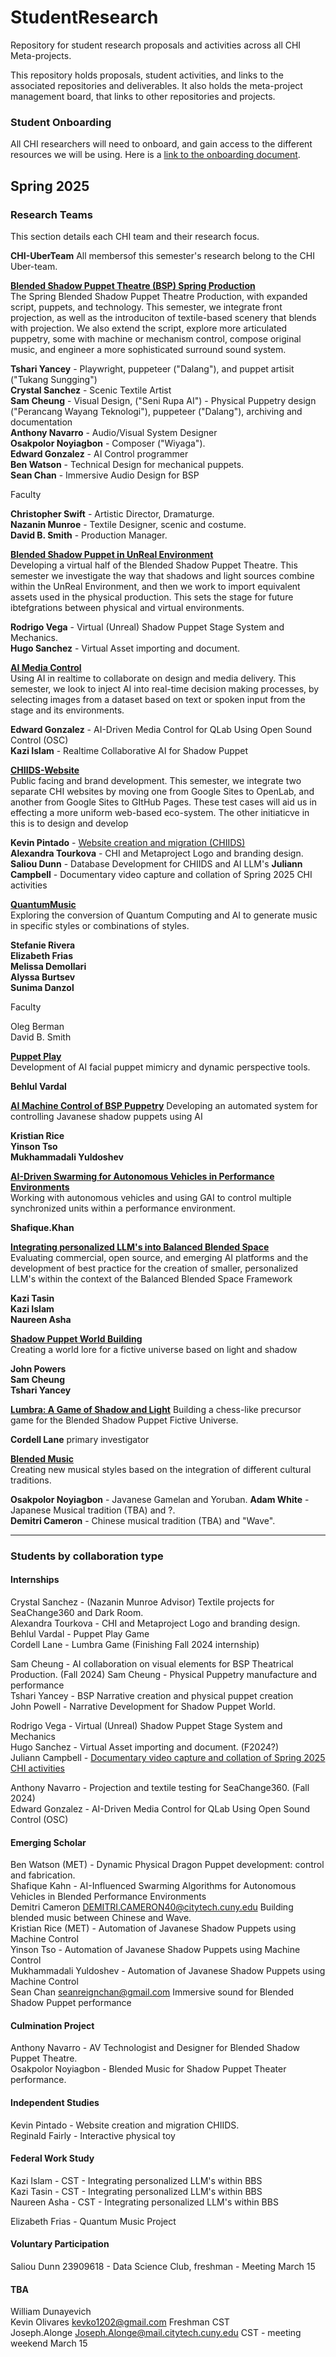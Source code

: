 # StudentResearch
Repository for student research proposals and activities across all CHI Meta-projects.

This repository holds proposals, student activities, and links to the associated repositories and deliverables.  It also holds the meta-project management board, that links to other repositories and projects.  

### Student Onboarding  
All CHI researchers will need to onboard, and gain access to the different resources we will be using.  Here is a [link to the onboarding document](https://github.com/CHI-CityTech/StudentResearch/wiki/CHI%E2%80%90Researcher-Onboarding.md).  

## Spring 2025  
### Research Teams
This section details each CHI team and their research focus.  

**CHI-UberTeam**
All membersof this semester's research belong to the CHI Uber-team.  

[**Blended Shadow Puppet Theatre (BSP) Spring Production**](https://github.com/orgs/CHI-CityTech/teams/bsp-spring-production)  
The Spring Blended Shadow Puppet Theatre Production, with expanded script, puppets, and technology.  This semester, we integrate front projection, as well as the introduciton of textile-based scenery that blends with projection.  We also extend the script, explore more articulated puppetry, some with machine or mechanism control, compose original music, and engineer a more sophisticated surround sound system.   

**Tshari Yancey** -  Playwright, puppeteer ("Dalang"), and puppet artisit ("Tukang Sungging")  
**Crystal Sanchez** - Scenic Textile Artist  
**Sam Cheung**  -  Visual Design,  ("Seni Rupa AI") - Physical Puppetry design ("Perancang Wayang Teknologi"), puppeteer ("Dalang"), archiving and documentation    
**Anthony Navarro** - Audio/Visual System Designer   
**Osakpolor Noyiagbon** - Composer ("Wiyaga").  
**Edward Gonzalez** - AI Control programmer  
**Ben Watson** - Technical Design for mechanical puppets.  
**Sean Chan** - Immersive Audio Design for BSP  

Faculty 

**Christopher Swift** - Artistic Director, Dramaturge.    
**Nazanin Munroe** - Textile Designer, scenic and costume.      
**David B. Smith** - Production Manager.    

[**Blended Shadow Puppet in UnReal Environment**](https://github.com/orgs/CHI-CityTech/teams/unreal-environment)  
Developing a virtual half of the Blended Shadow Puppet Theatre.  This semester we investigate the way that shadows and light sources combine within the UnReal Environment, and then we work to import equivalent assets used in the physical production.  This sets the stage for future ibtefgrations between physical and virtual environments.  

**Rodrigo Vega** - Virtual (Unreal) Shadow Puppet Stage System and Mechanics.  
**Hugo Sanchez** - Virtual Asset importing and document.  

[**AI Media Control**](https://github.com/orgs/CHI-CityTech/teams/ai_media-control)  
Using AI in realtime to collaborate on design and media delivery.  This semester, we look to inject AI into real-time decision making processes, by selecting images from a dataset based on text or spoken input from the stage and its environments. 

**Edward Gonzalez** - AI-Driven Media Control for QLab Using Open Sound Control (OSC)  
**Kazi Islam** - Realtime Collaborative AI for Shadow Puppet

[**CHIIDS-Website**](https://github.com/orgs/CHI-CityTech/teams/chiids-website)  
Public facing and brand development.  This semester, we integrate two separate CHI websites by moving one from Google Sites to OpenLab, and another from Google Sites to GItHub Pages.  These test cases will aid us in effecting a more uniform web-based eco-system.  The other initiaticve in this is to design and develop

**Kevin Pintado** - [Website creation and migration (CHIIDS)](https://github.com/CHI-CityTech/StudentResearch/blob/main/Proposals_Spring_2025/Pintado-Kevin-Proposal.md)    
**Alexandra Tourkova** - CHI and Metaproject Logo and branding design.  
**Saliou Dunn** - Database Development for CHIIDS and AI LLM's
**Juliann Campbell** - Documentary video capture and collation of Spring 2025 CHI activities  


[**QuantumMusic**](https://github.com/orgs/CHI-CityTech/teams/quantummusic)  
Exploring the conversion of Quantum Computing and AI to generate music in specific styles or combinations of styles.  

**Stefanie Rivera**  
**Elizabeth Frias**    
**Melissa Demollari**    
**Alyssa Burtsev**  
**Sunima Danzol**  

Faculty

Oleg Berman  
David B. Smith

[**Puppet Play**](https://github.com/CHI-CityTech/StudentResearch/blob/main/Proposals_Spring_2025/Vardal-Behlul-Internship-Spring_2025-Puppet_Play.md)  
Development of AI facial puppet mimicry and dynamic perspective tools.  

**Behlul Vardal**

[**AI Machine Control of BSP Puppetry**](https://github.com/CHI-CityTech/StudentResearch/blob/main/Proposals_Spring_2025/Paige-Rice-Tso-Yuldoshev-Puppet-Set-Automation.md)
Developing an automated system for controlling Javanese shadow puppets using AI  

**Kristian Rice**  
**Yinson Tso**  
**Mukhammadali Yuldoshev**  

[**AI-Driven Swarming for Autonomous Vehicles in Performance Environments**](#)    
Working with autonomous vehicles and using GAI to control multiple synchronized units within a performance environment.  

**Shafique.Khan**

[**Integrating personalized LLM's into Balanced Blended Space**](#)  
Evaluating commercial, open source, and emerging AI platforms and the development of best practice for the creation of smaller, personalized LLM's within the context of the Balanced Blended Space Framework  

**Kazi Tasin**  
**Kazi Islam**  
**Naureen Asha**    

[**Shadow Puppet World Building**](https://www.worldanvil.com/w/testlantia-drdbsmith)  
Creating a world lore for a fictive universe based on light and shadow  

**John Powers**  
**Sam Cheung**    
**Tshari Yancey**       

[**Lumbra: A Game of Shadow and Light**](#)
Building a chess-like precursor game for the Blended Shadow Puppet Fictive Universe.  

**Cordell Lane**  primary investigator  

[**Blended Music**](#)  
Creating new musical styles based on the integration of different cultural traditions.  

**Osakpolor Noyiagbon** - Javanese Gamelan and Yoruban.
**Adam White** - Japanese Musical tradition (TBA) and ?.   
**Demitri Cameron** - Chinese musical tradition (TBA) and "Wave".  

---

### Students by collaboration type

#### Internships

Crystal Sanchez - (Nazanin Munroe Advisor)  Textile projects for SeaChange360 and Dark Room.  
Alexandra Tourkova - CHI and Metaproject Logo and branding design.  
Behlul Vardal - Puppet Play Game  
Cordell Lane -  Lumbra Game (Finishing Fall 2024 internship)  

Sam Cheung  -  AI collaboration on visual elements for BSP Theatrical Production.  (Fall 2024)
Sam Cheung - Physical Puppetry manufacture and performance  
Tshari Yancey -  BSP Narrative creation and physical puppet creation  
John Powell - Narrative Development  for Shadow Puppet World.  

Rodrigo Vega - Virtual (Unreal) Shadow Puppet Stage System and Mechanics  
Hugo Sanchez - Virtual Asset importing and document.  (F2024?)  
Juliann Campbell - [Documentary video capture and collation of Spring 2025 CHI activities](https://github.com/CHI-CityTech/StudentResearch/blob/main/Proposals_Spring_2025/Dunn-Saliou-DataBase%20Structures%20for%20Large%20Datasets.md)  

Anthony Navarro - Projection and textile testing for SeaChange360.  (Fall 2024)  
Edward Gonzalez - AI-Driven Media Control for QLab Using Open Sound Control (OSC)  

#### Emerging Scholar

Ben Watson (MET) - Dynamic Physical Dragon Puppet development: control and fabrication.  
Shafique Kahn - AI-Influenced Swarming Algorithms for Autonomous Vehicles in Blended Performance Environments    
Demitri Cameron <DEMITRI.CAMERON40@citytech.cuny.edu>  Building blended music between Chinese and Wave.  
Kristian Rice (MET) - Automation of Javanese Shadow Puppets using Machine Control  
Yinson Tso  - Automation of Javanese Shadow Puppets using Machine Control  
Mukhammadali Yuldoshev  - Automation of Javanese Shadow Puppets using Machine Control  
Sean Chan <seanreignchan@gmail.com>  Immersive sound for Blended Shadow Puppet performance   

#### Culmination Project

Anthony Navarro - AV Technologist and Designer for Blended Shadow Puppet Theatre.  
Osakpolor Noyiagbon - Blended Music for Shadow Puppet Theater performance.

#### Independent Studies

Kevin Pintado - Website creation and migration CHIIDS.   
Reginald Fairly - Interactive physical toy

#### Federal Work Study

Kazi Islam - CST - Integrating personalized LLM's within BBS  
Kazi Tasin - CST - Integrating personalized LLM's within BBS  
Naureen Asha - CST - Integrating personalized LLM's within BBS  

Elizabeth Frias - Quantum Music Project  

#### Voluntary Participation

Saliou Dunn 23909618 - Data Science Club, freshman - Meeting March 15  

#### TBA

William Dunayevich  
Kevin Olivares <kevko1202@gmail.com>  Freshman CST    
Joseph.Alonge <Joseph.Alonge@mail.citytech.cuny.edu> CST - meeting weekend March 15
